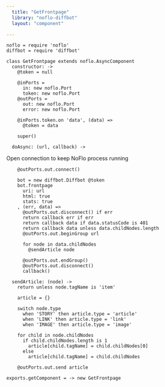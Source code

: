 ```yaml
---
  title: "GetFrontpage"
  library: "noflo-diffbot"
  layout: "component"

---
```


    noflo = require 'noflo'
    diffbot = require 'diffbot'
    
    class GetFrontpage extends noflo.AsyncComponent
      constructor: ->
        @token = null
    
        @inPorts =
          in: new noflo.Port
          token: new noflo.Port
        @outPorts =
          out: new noflo.Port
          error: new noflo.Port
    
        @inPorts.token.on 'data', (data) =>
          @token = data
    
        super()
    
      doAsync: (url, callback) ->

Open connection to keep NoFlo process running

        @outPorts.out.connect()
    
        bot = new diffbot.Diffbot @token
        bot.frontpage
          uri: url
          html: true
          stats: true
        , (err, data) =>
          @outPorts.out.disconnect() if err
          return callback err if err
          return callback data if data.statusCode is 401
          return callback data unless data.childNodes.length
          @outPorts.out.beginGroup url
    
          for node in data.childNodes
            @sendArticle node
    
          @outPorts.out.endGroup()
          @outPorts.out.disconnect()
          callback()
    
      sendArticle: (node) ->
        return unless node.tagName is 'item'
    
        article = {}
    
        switch node.type
          when 'STORY' then article.type = 'article'
          when 'LINK' then article.type = 'link'
          when 'IMAGE' then article.type = 'image'
    
        for child in node.childNodes
          if child.childNodes.length is 1
            article[child.tagName] = child.childNodes[0]
          else
            article[child.tagName] = child.childNodes
    
        @outPorts.out.send article
    
    exports.getComponent = -> new GetFrontpage
    
